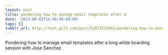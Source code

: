 ```yaml
---
layout: post
title: pondering how to manage email templates after a
date: '2013-06-03T14:46:49-04:00'
tags: []
tumblr_url: http://tech.gilt.com/post/52072572962/pondering-how-to-manage-email-templates-after-a
---
```

Pondering how to manage email templates after a long white boarding session with Jose Sanchez
